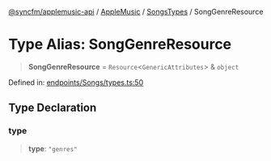 [@syncfm/applemusic-api](../../../../../../globals.md) / [AppleMusic](../../../index.md) / [SongsTypes](../index.md) / SongGenreResource

# Type Alias: SongGenreResource

> **SongGenreResource** = `Resource`\<`GenericAttributes`\> & `object`

Defined in: [endpoints/Songs/types.ts:50](https://github.com/sync-fm/applemusic-api/blob/9471caba6a6b5bc92263ffc6e5d9c04672ec1f7f/src/endpoints/Songs/types.ts#L50)

## Type Declaration

### type

> **type**: `"genres"`
